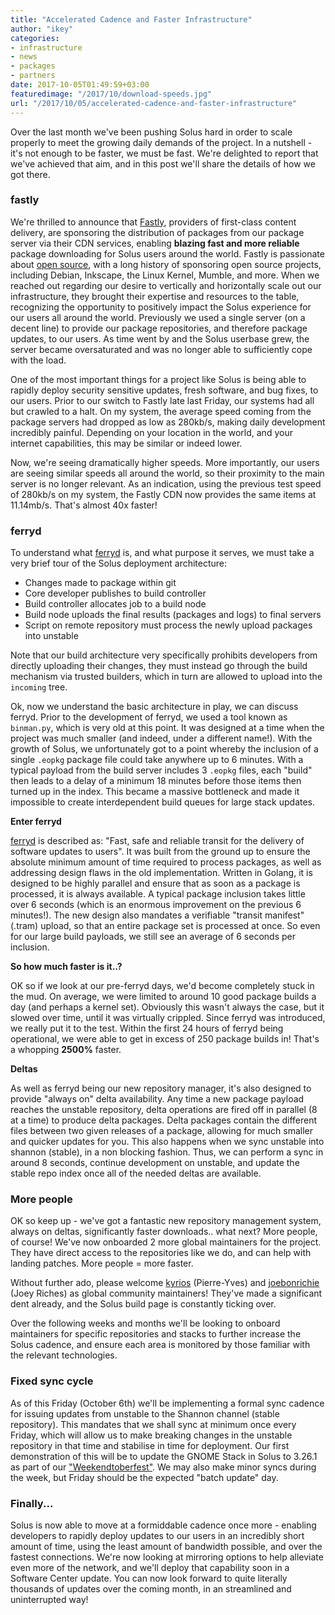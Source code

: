 ```yaml
---
title: "Accelerated Cadence and Faster Infrastructure"
author: "ikey"
categories:
- infrastructure
- news
- packages
- partners
date: 2017-10-05T01:49:59+03:00
featuredimage: "/2017/10/download-speeds.jpg"
url: "/2017/10/05/accelerated-cadence-and-faster-infrastructure"
---
```


Over the last month we've been pushing Solus hard in order to scale properly to meet the growing daily demands of the project. In a nutshell - it's not enough to be faster, we must be fast. We're delighted to report that we've achieved that aim, and in this post we'll share the details of how we got there.
<!--more-->

### fastly

We're thrilled to announce that [Fastly](http://fastly.us/2fpXNvV), providers of first-class content delivery, are sponsoring the distribution of packages from our package server via their CDN services, enabling **blazing fast and more reliable** package downloading for Solus users around the world. Fastly is passionate about [open source](https://www.fastly.com/open-source/), with a long history of sponsoring open source projects, including Debian, Inkscape, the Linux Kernel, Mumble, and more. When we reached out regarding our desire to vertically and horizontally scale out our infrastructure, they brought their expertise and resources to the table, recognizing the opportunity to positively impact the Solus experience for our users all around the world.
Previously we used a single server (on a decent line) to provide our package repositories, and therefore package updates, to our users. As time went by and the Solus userbase grew, the server became oversaturated and was no longer able to sufficiently cope with the load.

One of the most important things for a project like Solus is being able to rapidly deploy security sensitive updates, fresh software, and bug fixes, to our users. Prior to our switch to Fastly late last Friday, our systems had all but crawled to a halt. On my system, the average speed coming from the package servers had dropped as low as 280kb/s, making daily development incredibly painful. Depending on your location in the world, and your internet capabilities, this may be similar or indeed lower.

Now, we're seeing dramatically higher speeds. More importantly, our users are seeing similar speeds all around the world, so their proximity to the main server is no longer relevant. As an indication, using the previous test speed of 280kb/s on my system, the Fastly CDN now provides the same items at 11.14mb/s. That's almost 40x faster!

### ferryd

To understand what [ferryd](https://github.com/solus-project/ferryd) is, and what purpose it serves, we must take a very brief tour of the Solus deployment architecture:

- Changes made to package within git
- Core developer publishes to build controller
- Build controller allocates job to a build node
- Build node uploads the final results (packages and logs) to final servers
- Script on remote repository must process the newly upload packages into unstable

Note that our build architecture very specifically prohibits developers from directly uploading their changes, they must instead go through the build mechanism via trusted builders, which in turn are allowed to upload into the `incoming` tree.

Ok, now we understand the basic architecture in play, we can discuss ferryd. Prior to the development of ferryd, we used a tool known as `binman.py`, which is very old at this point. It was designed at a time when the project was much smaller (and indeed, under a different name!). With the growth of Solus, we unfortunately got to a point whereby the inclusion of a single `.eopkg` package file could take anywhere up to 6 minutes. With a typical payload from the build server includes 3 `.eopkg` files, each "build" then leads to a delay of a minimum 18 minutes before those items then turned up in the index. This became a massive bottleneck and made it impossible to create interdependent build queues for large stack updates.

**Enter ferryd**

[ferryd](https://github.com/solus-project/ferryd) is described as: "Fast, safe and reliable transit for the delivery of software updates to users". It was built from the ground up to ensure the absolute minimum amount of time required to process packages, as well as addressing design flaws in the old implementation. Written in Golang, it is designed to be highly parallel and ensure that as soon as a package is processed, it is always available. A typical package inclusion takes little over 6 seconds (which is an enormous improvement on the previous 6 minutes!). The new design also mandates a verifiable "transit manifest" (.tram) upload, so that an entire package set is processed at once. So even for our large build payloads, we still see an average of 6 seconds per inclusion.

**So how much faster is it..?**

OK so if we look at our pre-ferryd days, we'd become completely stuck in the mud. On average, we were limited to around 10 good package builds a day (and perhaps a kernel set). Obviously this wasn't always the case, but it slowed over time, until it was virtually crippled. Since ferryd was introduced, we really put it to the test. Within the first 24 hours of ferryd being operational, we were able to get in excess of 250 package builds in! That's a whopping **2500%** faster.

**Deltas**

As well as ferryd being our new repository manager, it's also designed to provide "always on" delta availability. Any time a new package payload reaches the unstable repository, delta operations are fired off in parallel (8 at a time) to produce delta packages. Delta packages contain the different files between two given releases of a package, allowing for much smaller and quicker updates for you. This also happens when we sync unstable into shannon (stable), in a non blocking fashion. Thus, we can perform a sync in around 8 seconds, continue development on unstable, and update the stable repo index once all of the needed
deltas are available.

### More people

OK so keep up - we've got a fantastic new repository management system, always on deltas, significantly faster downloads.. what next? More people, of course! We've now onboarded 2 more global maintainers for the project. They have direct access to the repositories like we do, and can help with landing patches. More people = more faster.

Without further ado, please welcome [kyrios](https://dev.solus-project.com/p/kyrios123/) (Pierre-Yves) and [joebonrichie](https://dev.solus-project.com/p/joebonrichie/) (Joey Riches) as global community maintainers! They've made a significant dent already, and the Solus build page is constantly ticking over.

Over the following weeks and months we'll be looking to onboard maintainers for specific repositories and stacks to further increase the Solus cadence, and ensure each area is monitored by those familiar with the relevant technologies.

### Fixed sync cycle

As of this Friday (October 6th) we'll be implementing a formal sync cadence for issuing updates from unstable to the Shannon channel (stable repository). This mandates that we shall sync at minimum once every Friday, which will allow us to make breaking changes in the unstable repository in that time and stabilise in time for deployment. Our first demonstration of this will be to update the GNOME Stack in Solus to 3.26.1 as part of our ["Weekendtoberfest"](https://dev.solus-project.com/T4672). We may also make minor syncs during the week, but Friday should be the expected "batch update" day.

### Finally...

Solus is now able to move at a formiddable cadence once more - enabling developers to rapidly deploy updates to our users in an incredibly short amount of time, using the least amount of bandwidth possible, and over the fastest connections. We're now looking at mirroring options to help alleviate even more of the network, and we'll deploy that capability soon in a Software Center update. You can now look forward to quite literally thousands of updates over the coming month, in an streamlined and uninterrupted way!
